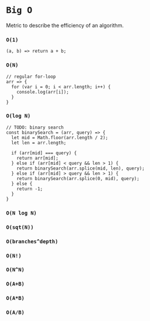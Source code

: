 # `Big O`

Metric to describe the efficiency of an algorithm.

### `O(1)`
  ```
  (a, b) => return a + b;
  ```
### `O(N)`
  ```
  // regular for-loop
  arr => {
    for (var i = 0; i < arr.length; i++) {
      console.log(arr[i]);
    }
  }
  ```
### `O(log N)`
  ```
  // TODO: binary search
  const binarySearch = (arr, query) => {
    let mid = Math.floor(arr.length / 2);
    let len = arr.length;
    
    if (arr[mid] === query) {
      return arr[mid];
    } else if (arr[mid] < query && len > 1) { 
      return binarySearch(arr.splice(mid, len), query);
    } else if (arr[mid] > query && len > 1) { 
      return binarySearch(arr.splice(0, mid), query);
    } else {
      return -1;
    }
  }
  ```
### `O(N log N)`
### `O(sqt(N))`
### `O(branches^depth)`
### `O(N!)`
### `O(N^N)`
### `O(A+B)`
### `O(A*B)`
### `O(A/B)`